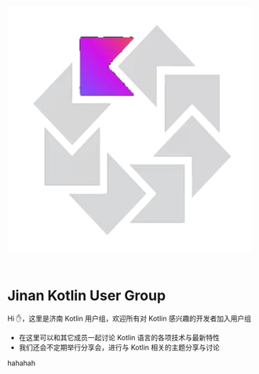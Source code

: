 <img src="./public/kug.png" alt="济南-KUG" width="500" height="500" align="middle">
<br><br><br>

# Jinan Kotlin User Group
Hi :hand:，这里是济南 Kotlin 用户组，欢迎所有对 Kotlin 感兴趣的开发者加入用户组

- 在这里可以和其它成员一起讨论 Kotlin 语言的各项技术与最新特性
- 我们还会不定期举行分享会，进行与 Kotlin 相关的主题分享与讨论

hahahah
